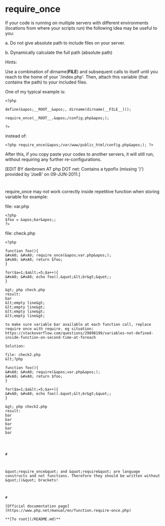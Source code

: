 # require_once





If your code is running on multiple servers with different environments (locations from where your scripts run) the following idea may be useful to you:



a. Do not give absolute path to include files on your server.

b. Dynamically calculate the full path (absolute path)



Hints:

Use a combination of dirname(__FILE__) and subsequent calls to itself until you reach to the home of your &apos;/index.php&apos;. Then, attach this variable (that contains the path) to your included files.



One of my typical example is:





```
<?php

define(&apos;__ROOT__&apos;, dirname(dirname(__FILE__)));

require_once(__ROOT__.&apos;/config.php&apos;);

?>
```




instead of:



```
<?php require_once(&apos;/var/www/public_html/config.php&apos;); ?>
```




After this, if you copy paste your codes to another servers, it will still run, without requiring any further re-configurations.



[EDIT BY danbrown AT php DOT net: Contains a typofix (missing &apos;)&apos;) provided by &apos;JoeB&apos; on 09-JUN-2011.]

  

#



require_once may not work correctly inside repetitive function when storing variable for example:

file: var.php


```
<?php
$foo = &apos;bar&apos;;
?>
```


file: check.php


```
<?php

function foo(){
&#xA0; &#xA0; require_once(&apos;var.php&apos;);
&#xA0; &#xA0; return $foo;
}

for($a=1;$a&lt;=5;$a++){
&#xA0; &#xA0; echo foo().&quot;&lt;br&gt;&quot;;
}

&gt; php check.php
result: 
bar
&lt;empty line&gt;
&lt;empty line&gt;
&lt;empty line&gt;
&lt;empty line&gt;

to make sure variable bar available at each function call, replace require once with require. eg situation: https://stackoverflow.com/questions/29898199/variables-not-defined-inside-function-on-second-time-at-foreach

Solution:

file: check2.php
&lt;?php

function foo(){
&#xA0; &#xA0; require(&apos;var.php&apos;);
&#xA0; &#xA0; return $foo;
}

for($a=1;$a&lt;=5;$a++){
&#xA0; &#xA0; echo foo().&quot;&lt;br&gt;&quot;;
}

&gt; php check2.php
result:
bar
bar
bar
bar
bar


  

#



&quot;require_once&quot; and &quot;require&quot; are language constructs and not functions. Therefore they should be written without &quot;()&quot; brackets!

  

#

[Official documentation page](https://www.php.net/manual/en/function.require-once.php)

**[To root](/README.md)**